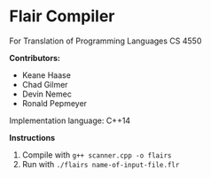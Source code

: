 Flair Compiler
==============
    
For Translation of Programming Languages CS 4550
    
**Contributors:**
* Keane Haase
* Chad Gilmer
* Devin Nemec
* Ronald Pepmeyer
    
Implementation language: C++14
    
**Instructions**
    
1. Compile with `g++ scanner.cpp -o flairs`
2. Run with `./flairs name-of-input-file.flr`
